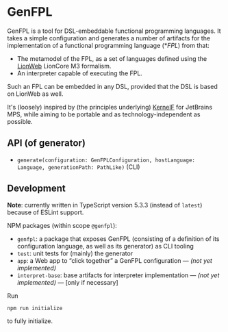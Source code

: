 # GenFPL

GenFPL is a tool for DSL-embeddable functional programming languages.
It takes a simple configuration and generates a number of artifacts for the implementation of a functional programming language (**FPL*) from that:

* The metamodel of the FPL, as a set of languages defined using the [LionWeb](https://lionweb.io/) LionCore M3 formalism.
* An interpreter capable of executing the FPL.

Such an FPL can be embedded in any DSL, provided that the DSL is based on LionWeb as well.

It's (loosely) inspired by (the principles underlying) [KernelF](https://markusvoelter.medium.com/design-evolution-and-use-of-kernelf-b6c76993757d) for JetBrains MPS, while aiming to be portable and as technology-independent as possible.


## API (of generator)

* `generate(configuration: GenFPLConfiguration, hostLanguage: Language, generationPath: PathLike)` (CLI)


## Development

**Note**: currently written in TypeScript version 5.3.3 (instead of `latest`) because of ESLint support.

NPM packages (within scope `@genfpl`):

* `genfpl`: a package that exposes GenFPL (consisting of a definition of its configuration language, as well as its generator) as CLI tooling
* `test`: unit tests for (mainly) the generator
* `app`: a Web app to “click together” a GenFPL configuration — _(not yet implemented)_
* `interpret-base`: base artifacts for interpreter implementation — _(not yet implemented)_ — [only if necessary]

Run

```shell
npm run initialize
```

to fully initialize.


